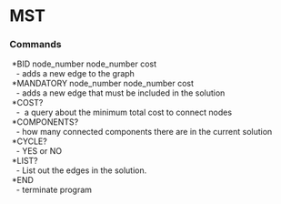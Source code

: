 # MST
### Commands
  *BID node_number node_number cost  
    -  adds a new edge to the graph  
  *MANDATORY node_number node_number cost  
    -  adds a new edge that must be included in the solution  
  *COST?  
    -  a query about the minimum total cost to connect nodes  
  *COMPONENTS?  
    -  how many connected components there are in the current solution  
  *CYCLE?  
    -  YES or NO  
  *LIST?  
    -  List out the edges in the solution.  
  *END  
    -  terminate program
 
